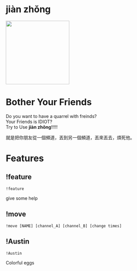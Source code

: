 # jiàn zhǒng
<img src="https://user-images.githubusercontent.com/87524840/166912059-565ac940-52db-4a8f-9e3e-1027f268068e.png" width="200">

# Bother Your Friends
Do you want to have a quarrel with freinds?<br>
Your Friends is IDIOT?<br>
Try to Use **jiàn zhǒng**!!!!!

就是把你朋友從一個頻道，丟到另一個頻道，丟來丟去，煩死他。

# Features
## !feature
```
!feature
```
give some help

## !move
```
!move [NAME] [channel_A] [channel_B] [change times]
```
## !Austin
```
!Austin
```
Colorful eggs

